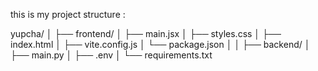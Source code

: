 this is my project structure : 



yupcha/
│
├── frontend/
│   ├── main.jsx
│   ├── styles.css
│   ├── index.html
│   ├── vite.config.js
│   └── package.json
│
│
├── backend/
│   ├── main.py
│   ├── .env
│   └── requirements.txt   
              
